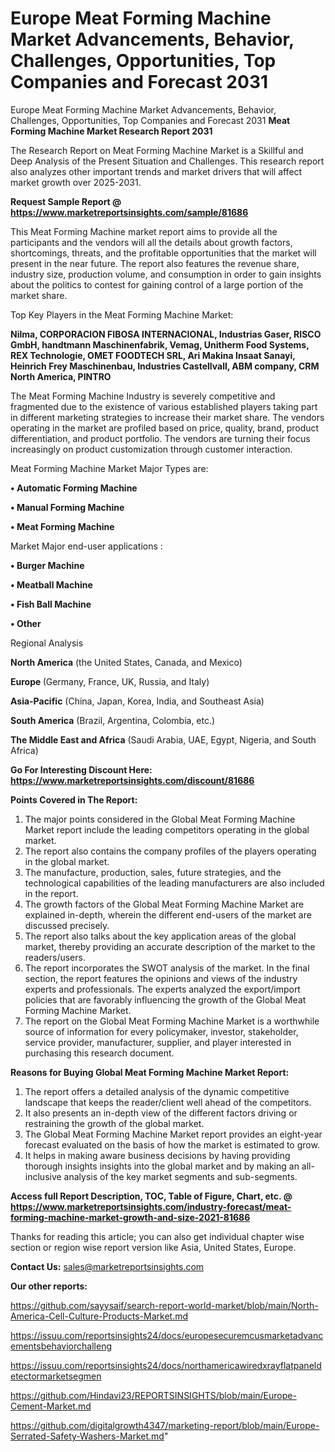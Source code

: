 # Europe Meat Forming Machine Market Advancements, Behavior, Challenges, Opportunities, Top Companies and Forecast 2031
Europe Meat Forming Machine Market Advancements, Behavior, Challenges, Opportunities, Top Companies and Forecast 2031
<strong>Meat Forming Machine Market Research Report 2031</strong>

The Research Report on Meat Forming Machine Market is a Skillful and Deep Analysis of the Present Situation and Challenges. This research report also analyzes other important trends and market drivers that will affect market growth over 2025-2031.

<strong>Request Sample Report @ <a href=https://www.marketreportsinsights.com/sample/81686>https://www.marketreportsinsights.com/sample/81686</a></strong>

This Meat Forming Machine market report aims to provide all the participants and the vendors will all the details about growth factors, shortcomings, threats, and the profitable opportunities that the market will present in the near future. The report also features the revenue share, industry size, production volume, and consumption in order to gain insights about the politics to contest for gaining control of a large portion of the market share.

Top Key Players in the Meat Forming Machine Market:

<strong>Nilma, CORPORACION FIBOSA INTERNACIONAL, Industrias Gaser, RISCO GmbH, handtmann Maschinenfabrik, Vemag, Unitherm Food Systems, REX Technologie, OMET FOODTECH SRL, Ari Makina Insaat Sanayi, Heinrich Frey Maschinenbau, Industries Castellvall, ABM company, CRM North America, PINTRO</strong>

The Meat Forming Machine Industry is severely competitive and fragmented due to the existence of various established players taking part in different marketing strategies to increase their market share. The vendors operating in the market are profiled based on price, quality, brand, product differentiation, and product portfolio. The vendors are turning their focus increasingly on product customization through customer interaction.

Meat Forming Machine Market Major Types are:

<strong>• Automatic Forming Machine

• Manual Forming Machine

• Meat Forming Machine</strong>

Market Major end-user applications :

<strong>• Burger Machine

• Meatball Machine

• Fish Ball Machine

• Other</strong>

Regional Analysis

</u><strong><b>North America</b></strong> (the United States, Canada, and Mexico)

<strong><b>Europe </b></strong>(Germany, France, UK, Russia, and Italy)

<strong><b>Asia-Pacific</b></strong> (China, Japan, Korea, India, and Southeast Asia)

<strong><b>South America</b></strong> (Brazil, Argentina, Colombia, etc.)

<strong><b>The Middle East and Africa</b></strong> (Saudi Arabia, UAE, Egypt, Nigeria, and South Africa)

<strong>Go For Interesting Discount Here: <a href=https://www.marketreportsinsights.com/discount/81686>https://www.marketreportsinsights.com/discount/81686</a></strong>

<strong>Points Covered in The Report:</strong>
<ol>
  <li>The major points considered in the Global Meat Forming Machine Market report include the leading competitors operating in the global market.</li>
  <li>The report also contains the company profiles of the players operating in the global market.</li>
  <li>The manufacture, production, sales, future strategies, and the technological capabilities of the leading manufacturers are also included in the report.</li>
  <li>The growth factors of the Global Meat Forming Machine Market are explained in-depth, wherein the different end-users of the market are discussed precisely.</li>
  <li>The report also talks about the key application areas of the global market, thereby providing an accurate description of the market to the readers/users.</li>
  <li>The report incorporates the SWOT analysis of the market. In the final section, the report features the opinions and views of the industry experts and professionals. The experts analyzed the export/import policies that are favorably influencing the growth of the Global Meat Forming Machine Market.</li>
  <li>The report on the Global Meat Forming Machine Market is a worthwhile source of information for every policymaker, investor, stakeholder, service provider, manufacturer, supplier, and player interested in purchasing this research document.</li>
</ol>
<strong>Reasons for Buying Global Meat Forming Machine Market Report:</strong>

<ol>
  <li>The report offers a detailed analysis of the dynamic competitive landscape that keeps the reader/client well ahead of the competitors.</li>
  <li>It also presents an in-depth view of the different factors driving or restraining the growth of the global market.</li>
  <li>The Global Meat Forming Machine Market report provides an eight-year forecast evaluated on the basis of how the market is estimated to grow.</li>
  <li>It helps in making aware business decisions by having providing thorough insights insights into the global market and by making an all-inclusive analysis of the key market segments and sub-segments.</li>
</ol>
<strong>Access full Report Description, TOC, Table of Figure, Chart, etc. @ <a href=https://www.marketreportsinsights.com/industry-forecast/meat-forming-machine-market-growth-and-size-2021-81686>https://www.marketreportsinsights.com/industry-forecast/meat-forming-machine-market-growth-and-size-2021-81686</a></strong>


Thanks for reading this article; you can also get individual chapter wise section or region wise report version like Asia, United States, Europe.

<strong>Contact Us:</strong>
sales@marketreportsinsights.com

<strong>Our other reports:</strong>

<a href=https://github.com/sayysaif/search-report-world-market/blob/main/North-America-Cell-Culture-Products-Market.md>https://github.com/sayysaif/search-report-world-market/blob/main/North-America-Cell-Culture-Products-Market.md</a>

<a href=https://issuu.com/reportsinsights24/docs/europesecuremcusmarketadvancementsbehaviorchalleng>https://issuu.com/reportsinsights24/docs/europesecuremcusmarketadvancementsbehaviorchalleng</a>

<a href=https://issuu.com/reportsinsights24/docs/northamericawiredxrayflatpaneldetectormarketsegmen>https://issuu.com/reportsinsights24/docs/northamericawiredxrayflatpaneldetectormarketsegmen</a>

<a href=https://github.com/Hindavi23/REPORTSINSIGHTS/blob/main/Europe-Cement-Market.md>https://github.com/Hindavi23/REPORTSINSIGHTS/blob/main/Europe-Cement-Market.md</a>

<a href=https://github.com/digitalgrowth4347/marketing-report/blob/main/Europe-Serrated-Safety-Washers-Market.md>https://github.com/digitalgrowth4347/marketing-report/blob/main/Europe-Serrated-Safety-Washers-Market.md</a>"
